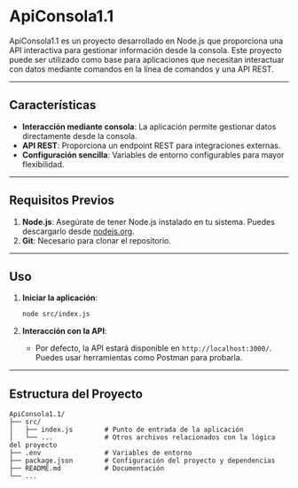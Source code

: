 # ApiConsola1.1

ApiConsola1.1 es un proyecto desarrollado en Node.js que proporciona una API interactiva para gestionar información desde la consola. Este proyecto puede ser utilizado como base para aplicaciones que necesitan interactuar con datos mediante comandos en la línea de comandos y una API REST.

---

## Características

- **Interacción mediante consola**: La aplicación permite gestionar datos directamente desde la consola.
- **API REST**: Proporciona un endpoint REST para integraciones externas.
- **Configuración sencilla**: Variables de entorno configurables para mayor flexibilidad.

---

## Requisitos Previos

1. **Node.js**: Asegúrate de tener Node.js instalado en tu sistema. Puedes descargarlo desde [nodejs.org](https://nodejs.org/).
2. **Git**: Necesario para clonar el repositorio.

---


## Uso

1. **Iniciar la aplicación**:
   ```bash
   node src/index.js
   ```

2. **Interacción con la API**:
   - Por defecto, la API estará disponible en `http://localhost:3000/`. Puedes usar herramientas como Postman  para probarla.

---

## Estructura del Proyecto

```
ApiConsola1.1/
├── src/
│   ├── index.js        # Punto de entrada de la aplicación
│   └── ...             # Otros archivos relacionados con la lógica del proyecto
├── .env                # Variables de entorno
├── package.json        # Configuración del proyecto y dependencias
├── README.md           # Documentación
└── ...
```

